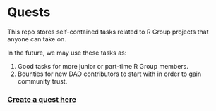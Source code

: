 # Quests
This repo stores self-contained tasks related to R Group projects that anyone can take on. 

In the future, we may use these tasks as:
1. Good tasks for more junior or part-time R Group members.
2. Bounties for new DAO contributors to start with in order to gain community trust.

### [Create a quest here](https://github.com/R-Group-Devs/quests/issues/new?assignees=&labels=&template=quest-template.md&title=)
